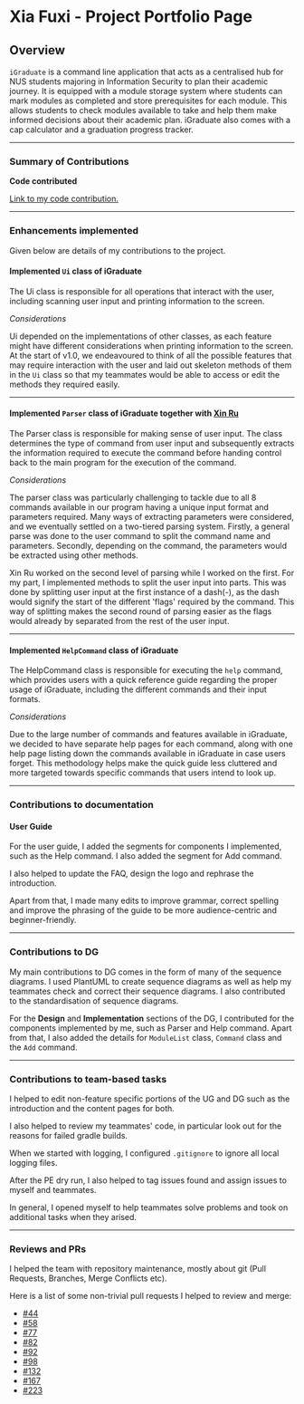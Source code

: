 # Xia Fuxi - Project Portfolio Page

## Overview

`iGraduate` is a command line application that acts as a centralised hub for NUS students majoring in Information 
Security to plan their academic journey. It is equipped with a module storage system where students
can mark modules as completed and store prerequisites for each module. This allows students to check modules available 
to take and help them make informed decisions about their academic plan. iGraduate also comes with a cap calculator and a 
graduation progress tracker.
___
### Summary of Contributions
<b>Code contributed</b>

[Link to my code contribution.](https://nus-cs2113-ay2021s2.github.io/tp-dashboard/?search=fupernova&sort=groupTitle&sortWithin=title&since=2021-03-05&timeframe=commit&mergegroup=&groupSelect=groupByRepos&breakdown=false)
___
### Enhancements implemented
Given below are details of my contributions to the project.

#### Implemented `Ui` class of iGraduate
The Ui class is responsible for all operations that interact with the user, including scanning user input and printing 
information to the screen.

*Considerations*

Ui depended on the implementations of other classes, as each feature might have different considerations when printing
information to the screen. At the start of v1.0, we endeavoured to think of all the possible features that may require interaction
with the user and laid out skeleton methods of them in the `Ui` class so that my teammates would be able to access or edit 
the methods they required easily.
___
#### Implemented `Parser` class of iGraduate together with [Xin Ru](https://github.com/xseh/)
The Parser class is responsible for making sense of user input. The class determines the type of command from user input
and subsequently extracts the information required to execute the command before handing control back to the main program
for the execution of the command.

*Considerations*

The parser class was particularly challenging to tackle due to all 8 commands available in our program having a unique
input format and parameters required. Many ways of extracting parameters were considered, and we eventually settled on a
two-tiered parsing system. Firstly, a general parse was done to the user command to split the command name and parameters.
Secondly, depending on the command, the parameters would be extracted using other methods.

Xin Ru worked on the second level of parsing while I worked on the first. For my part, I implemented methods to split the user input 
into parts. This was done by splitting user input at the first instance of a dash(-), as the dash would signify the start 
of the different 'flags' required by the command. This way of splitting makes the second round of parsing easier as the flags
would already by separated from the rest of the user input.
___
#### Implemented `HelpCommand` class of iGraduate
The HelpCommand class is responsible for executing the `help` command, which provides users with a quick reference guide
regarding the proper usage of iGraduate, including the different commands and their input formats.

*Considerations*

Due to the large number of commands and features available in iGraduate, we decided to have separate help pages for each command,
 along with one help page listing down the commands available in iGraduate in case users forget. This methodology helps
make the quick guide less cluttered and more targeted towards specific commands that users intend to look up.

___
### Contributions to documentation

#### User Guide

For the user guide, I added the segments for components I implemented, such as the Help command. I also added the segment for
 Add command.

I also helped to update the FAQ, design the logo and rephrase the introduction.

Apart from that, I made many edits to improve grammar, correct spelling and improve the phrasing of the guide to be more
 audience-centric and beginner-friendly.
___
### Contributions to DG

My main contributions to DG comes in the form of many of the sequence diagrams. I used PlantUML to create sequence
diagrams as well as help my teammates check and correct their sequence diagrams. I also contributed to the standardisation
of sequence diagrams.

For the <b>Design</b> and <b>Implementation</b> sections of the DG, I contributed for the components implemented by me,
such as Parser and Help command. Apart from that, I also added the details for `ModuleList` class, `Command` class and the `Add` command.
___
### Contributions to team-based tasks

I helped to edit non-feature specific portions of the UG and DG such as the introduction and the content pages for both.

I also helped to review my teammates' code, in particular look out for the reasons for failed gradle builds.

When we started with logging, I configured `.gitignore` to ignore all local logging files.

After the PE dry run, I also helped to tag issues found and assign issues to myself and teammates.

In general, I opened myself to help teammates solve problems and took on additional tasks when they arised.
___
### Reviews and PRs

I helped the team with repository maintenance, mostly about git (Pull Requests, Branches, Merge Conflicts etc).

Here is a list of some non-trivial pull requests I helped to review and merge:
- [#44](https://github.com/AY2021S2-CS2113T-W09-2/tp/pull/44)
- [#58](https://github.com/AY2021S2-CS2113T-W09-2/tp/pull/58)
- [#77](https://github.com/AY2021S2-CS2113T-W09-2/tp/pull/77)
- [#82](https://github.com/AY2021S2-CS2113T-W09-2/tp/pull/82)
- [#92](https://github.com/AY2021S2-CS2113T-W09-2/tp/pull/92)
- [#98](https://github.com/AY2021S2-CS2113T-W09-2/tp/pull/98)
- [#132](https://github.com/AY2021S2-CS2113T-W09-2/tp/pull/132)
- [#167](https://github.com/AY2021S2-CS2113T-W09-2/tp/pull/167)
- [#223](https://github.com/AY2021S2-CS2113T-W09-2/tp/pull/223)